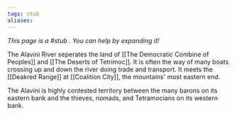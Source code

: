 ```yaml
---
tags: stub
aliases:
---
```


*This page is a #stub . You can help by expanding it!*

The Alavini River seperates the land of [[The Democratic Combine of Peoples]] and [[The Deserts of Tetrimoc]]. It is often the way of many boats crossing up and down the river doing trade and transport. It meets the [[Deakred Range]] at [[Coalition City]], the mountains' most eastern end.

The Alavini is highly contested territory between the many barons on its eastern bank and the thieves, nomads, and Tetramocians on its western bank.